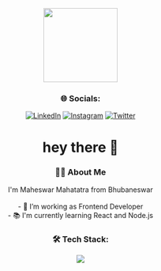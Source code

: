 
<div align="center">
  <div align="center">
  <img height="150" src="https://camo.githubusercontent.com/62da68eb62b1e5f175f7d1f0191dd89a653d7908feb22d37d4a0ab07365d6791/68747470733a2f2f6d656469612e67697068792e636f6d2f6d656469612f4d3967624264396e6244724f5475314d71782f67697068792e676966"  />
</div>
 
<h3 align="center">🌐   Socials:</h3>
 

[![LinkedIn](https://img.shields.io/static/v1?message=LinkedIn&logo=linkedin&label=&color=0077B5&logoColor=white&labelColor=&style=for-the-badge)](https://linkedin.com/in/maheswar-mahapatra-808121273/) [![Instagram](https://img.shields.io/static/v1?message=Instagram&logo=instagram&label=&color=fc3c91&logoColor=white&labelColor=&style=for-the-badge)](https://www.instagram.com/maheswar_110/) [![Twitter](https://img.shields.io/static/v1?message=Twitter&logo=twitter&label=&color=1DA1F2&logoColor=white&labelColor=&style=for-the-badge)](https://twitter.com/Maheswar_110)
<h1 align="center">hey there 👋</h1>
<h3 align="center">👩‍💻  About Me</h3>
<p align="center">I'm Maheswar Mahatatra from Bhubaneswar<br><br>- 🔭 I’m working as Frontend Developer<br>- 📚 I'm currently learning React and Node.js
<h3 align="center">🛠 Tech Stack:</h3>

<p align="center">
  <a href="https://skillicons.dev">
    <img src="https://skillicons.dev/icons?i=html,css,js,react,git,github,latex,c,cpp,py,figma,tailwind,vite,vscode" />
  <img src="https://cdn.jsdelivr.net/gh/devicons/devicon/icons/numpy/numpy-original.svg" height = '10px' width = '10px/>

  </a>
</p>

<h3 align="center">🔥   My Stats :</h3>

<div align=center>

  ![tensor110's Streak](https://github-readme-streak-stats.herokuapp.com/?user=tensor110&theme=vue-dark&hide_border=false)
</div>

</div>
